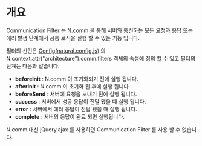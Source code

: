 개요
===

Communication Filter 는 N.comm 을 통해 서버와 통신하는 모든 요청과 응답 또는 에러 발생 단계에서 공통 로직을 실행 할 수 있는 기능 입니다.

필터의 선언은 [Config(natural.config.js)](#cmVmcjAxMDIlMjRDb25maWckaHRtbCUyRm5hdHVyYWxqcyUyRnJlZnIlMkZyZWZyMDEwMi5odG1s) 의 N.context.attr("architecture").comm.filters 객체의 속성에 정의 할 수 있고 필터의 단계는 다음과 같습니다.
* **beforeInit** : N.comm 이 초기화되기 전에 실행 됩니다.
* **afterInit** : N.comm 이 초기화 된 후에 실행 됩니다.
* **beforeSend** : 서버에 요청을 보내기 전에 실행 됩니다.
* **success** : 서버에서 성공 응답이 전달 됐을 때 실행 됩니다.
* **error** : 서버에서 에러 응답이 전달 됐을 때 실행 됩니다.
* **complete** : 서버의 응답이 완료 되면 실행됩니다.

<p class="alert">N.comm 대신 jQuery.ajax 를 사용하면 Communication Filter 를 사용 할 수 없습니다.</p>